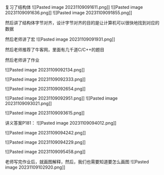 复习了结构体
![[Pasted image 20231109091611.png]]
![[Pasted image 20231109091636.png]]
![[Pasted image 20231109091855.png]]

然后讲了结构体字节对齐，设计字节对齐的目的是让计算机可以很快地找到对应的数据

然后老师讲了宏
![[Pasted image 20231109091931.png]]

然后老师推荐了牛客网，里面有几千道C/C++的题目

然后老师讲了作业

![[Pasted image 20231109092134.png]]

![[Pasted image 20231109092333.png]]

![[Pasted image 20231109092654.png]]

![[Pasted image 20231109092951.png]]
![[Pasted image 20231109093021.png]]

![[Pasted image 20231109093615.png]]

讲义答案P181：
![[Pasted image 20231109094012.png]]

![[Pasted image 20231109094242.png]]

![[Pasted image 20231109094229.png]]

![[Pasted image 20231109095458.png]]

老师写完作业后，就画图解释，然后，我们也需要知道要怎么画图
![[Pasted image 20231109102920.png]]

